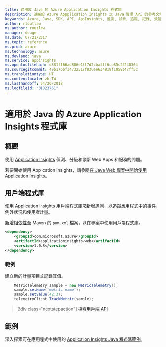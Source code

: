 ```yaml
---
title: 適用於 Java 的 Azure Application Insights 程式庫
description: 適用於 Azure Appplication Insights 之 Java 管理 API 的參考文件
keywords: Azure, Java, SDK, API, AppInsights, 遙測, 診斷, 追蹤, 記錄, 效能
author: rloutlaw
ms.author: routlaw
manager: douge
ms.date: 07/21/2017
ms.topic: reference
ms.prod: azure
ms.technology: azure
ms.devlang: java
ms.service: appinsights
ms.openlocfilehash: d881ff66ad806e13f7d2cbafff6ce85c23240304
ms.sourcegitcommit: 49b17bbf34732512f836ee634818f1058147ff5c
ms.translationtype: HT
ms.contentlocale: zh-TW
ms.lasthandoff: 04/26/2018
ms.locfileid: "31823761"
---
```

# <a name="azure-application-insights-libraries-for-java"></a>適用於 Java 的 Azure Application Insights 程式庫

## <a name="overview"></a>概觀

使用 [Application Insights](/azure/application-insights/app-insights-overview) 偵測、分級和診斷 Web Apps 和服務的問題。

若要開始使用 Application Insights，請參閱[在 Java Web 專案中開始使用 Application Insights](/azure/application-insights/app-insights-java-get-started)。

## <a name="client-library"></a>用戶端程式庫

使用 Application Insights 用戶端程式庫來新增遙測，以追蹤應用程式中的事件、例外狀況和使用者計量。

[新增相依性](https://maven.apache.org/guides/getting-started/index.html#How_do_I_use_external_dependencies)至 Maven 的 `pom.xml` 檔案，以在專案中使用用戶端程式庫。

```XML
<dependency>
    <groupId>com.microsoft.azure</groupId>
    <artifactId>applicationinsights-web</artifactId>   
    <version>1.0.8</version>
</dependency>
```   

### <a name="example"></a>範例

建立新的計量項目並記錄其值。

```java
    MetricTelemetry sample = new MetricTelemetry();
    sample.setName("metric name");
    sample.setValue(42.3);
    telemetryClient.TrackMetric(sample);
```

> [!div class="nextstepaction"]
> [探索用戶端 API](/java/api/overview/azure/appinsights/client)

## <a name="samples"></a>範例

深入探索可在應用程式中使用的 [Application Insights Java 程式碼範例](https://azure.microsoft.com/en-us/resources/samples/?term=insights&platform=java)。
